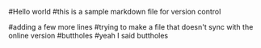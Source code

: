 #Hello world
#this is a sample markdown file for version control

#adding a few more lines
#trying to make a file that doesn't sync with the online version
#buttholes
#yeah I said buttholes
